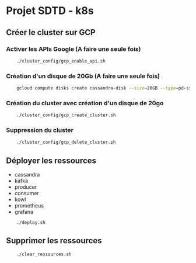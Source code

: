 # Projet SDTD - k8s


## Créer le cluster sur GCP

### Activer les APIs Google (A faire une seule fois)

```bash
    ./cluster_config/gcp_enable_api.sh
```
### Création d'un disque de 20Gb (A faire une seule fois)
```bash
    gcloud compute disks create cassandra-disk --size=20GB --type=pd-ssd
```
### Création du cluster avec création d'un disque de 20go

```bash
    ./cluster_config/gcp_create_cluster.sh
```

### Suppression du cluster

```bash
    ./cluster_config/gcp_delete_cluster.sh
```

## Déployer les ressources

- cassandra
- kafka
- producer
- consumer
- kowl
- prometheus
- grafana

```bash
    ./deploy.sh
```

## Supprimer les ressources

```bash
    ./clear_ressources.sh
```